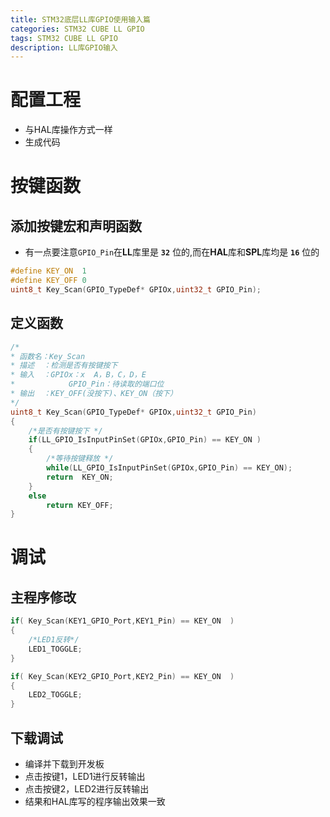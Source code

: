```yaml
---
title: STM32底层LL库GPIO使用输入篇
categories: STM32 CUBE LL GPIO
tags: STM32 CUBE LL GPIO
description: LL库GPIO输入
---
```

# 配置工程
- 与HAL库操作方式一样
- 生成代码

# 按键函数
## 添加按键宏和声明函数
- 有一点要注意`GPIO_Pin`在**LL**库里是 **`32`** 位的,而在**HAL**库和**SPL**库均是 **`16`** 位的

```c
#define KEY_ON	1
#define KEY_OFF	0
uint8_t Key_Scan(GPIO_TypeDef* GPIOx,uint32_t GPIO_Pin);
```
## 定义函数

```c
/*
* 函数名：Key_Scan
* 描述  ：检测是否有按键按下
* 输入  ：GPIOx：x  A，B，C，D，E
*		     GPIO_Pin：待读取的端口位
* 输出  ：KEY_OFF(没按下)、KEY_ON（按下）
*/
uint8_t Key_Scan(GPIO_TypeDef* GPIOx,uint32_t GPIO_Pin)
{
    /*是否有按键按下 */
    if(LL_GPIO_IsInputPinSet(GPIOx,GPIO_Pin) == KEY_ON )
    {
        /*等待按键释放 */
        while(LL_GPIO_IsInputPinSet(GPIOx,GPIO_Pin) == KEY_ON);
        return 	KEY_ON;
    }
    else
        return KEY_OFF;
}
```
# 调试
## 主程序修改

```c
if( Key_Scan(KEY1_GPIO_Port,KEY1_Pin) == KEY_ON  )
{
    /*LED1反转*/
    LED1_TOGGLE;
}

if( Key_Scan(KEY2_GPIO_Port,KEY2_Pin) == KEY_ON  )
{
    LED2_TOGGLE;
}
```
## 下载调试
- 编译并下载到开发板
- 点击按键1，LED1进行反转输出
- 点击按键2，LED2进行反转输出
- 结果和HAL库写的程序输出效果一致